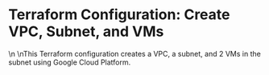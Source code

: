 # Terraform Configuration: Create VPC, Subnet, and VMs
\n \nThis Terraform configuration creates a VPC, a subnet, and 2 VMs in the subnet using Google Cloud Platform. 

